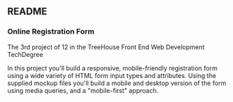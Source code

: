 ## README

### Online Registration Form

The 3rd project of 12 in the TreeHouse Front End Web Development TechDegree

In this project you'll build a responsive, mobile-friendly registration form using a wide variety of HTML form input types and attributes. Using the supplied mockup files you'll build a mobile and desktop version of the form using media queries, and a "mobile-first" approach.